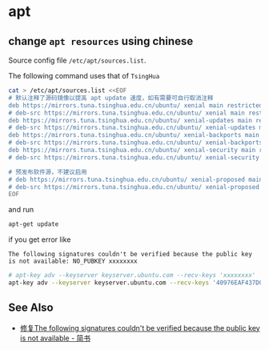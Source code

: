 # apt

## change `apt resources` using chinese

Source config file `/etc/apt/sources.list`.

The following command uses that of `TsingHua`

```bash
cat > /etc/apt/sources.list <<EOF
# 默认注释了源码镜像以提高 apt update 速度，如有需要可自行取消注释
deb https://mirrors.tuna.tsinghua.edu.cn/ubuntu/ xenial main restricted universe multiverse
# deb-src https://mirrors.tuna.tsinghua.edu.cn/ubuntu/ xenial main restricted universe multiverse
deb https://mirrors.tuna.tsinghua.edu.cn/ubuntu/ xenial-updates main restricted universe multiverse
# deb-src https://mirrors.tuna.tsinghua.edu.cn/ubuntu/ xenial-updates main restricted universe multiverse
deb https://mirrors.tuna.tsinghua.edu.cn/ubuntu/ xenial-backports main restricted universe multiverse
# deb-src https://mirrors.tuna.tsinghua.edu.cn/ubuntu/ xenial-backports main restricted universe multiverse
deb https://mirrors.tuna.tsinghua.edu.cn/ubuntu/ xenial-security main restricted universe multiverse
# deb-src https://mirrors.tuna.tsinghua.edu.cn/ubuntu/ xenial-security main restricted universe multiverse

# 预发布软件源，不建议启用
# deb https://mirrors.tuna.tsinghua.edu.cn/ubuntu/ xenial-proposed main restricted universe multiverse
# deb-src https://mirrors.tuna.tsinghua.edu.cn/ubuntu/ xenial-proposed main restricted universe multiverse
EOF
```

and run 

```bash
apt-get update
```

if you get error like 

```text
The following signatures couldn't be verified because the public key is not available: NO_PUBKEY xxxxxxxx
```

```bash
# apt-key adv --keyserver keyserver.ubuntu.com --recv-keys 'xxxxxxxx'
apt-key adv --keyserver keyserver.ubuntu.com --recv-keys '40976EAF437D05B5'
```

## See Also

- [修复The following signatures couldn't be verified because the public key is not available - 简书](https://www.jianshu.com/p/a026d08ce5a2)